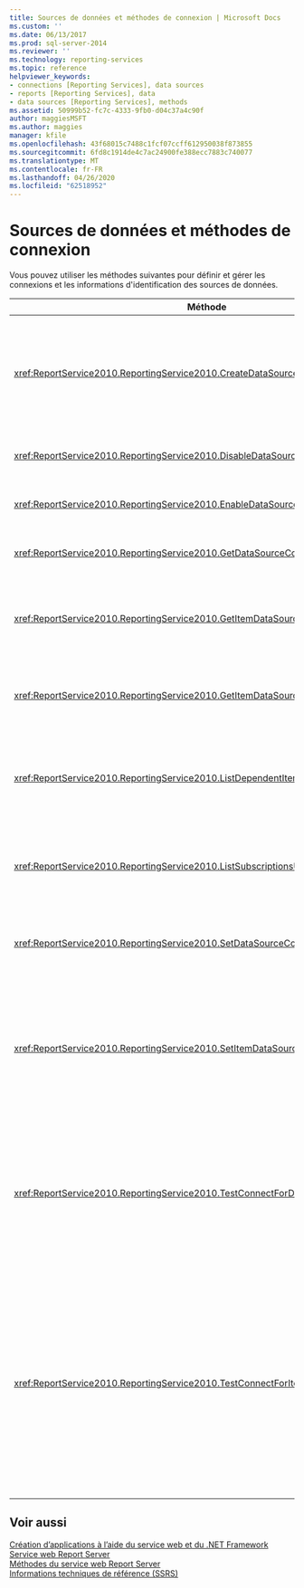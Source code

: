 ```yaml
---
title: Sources de données et méthodes de connexion | Microsoft Docs
ms.custom: ''
ms.date: 06/13/2017
ms.prod: sql-server-2014
ms.reviewer: ''
ms.technology: reporting-services
ms.topic: reference
helpviewer_keywords:
- connections [Reporting Services], data sources
- reports [Reporting Services], data
- data sources [Reporting Services], methods
ms.assetid: 50999b52-fc7c-4333-9fb0-d04c37a4c90f
author: maggiesMSFT
ms.author: maggies
manager: kfile
ms.openlocfilehash: 43f68015c7488c1fcf07ccff612950038f873855
ms.sourcegitcommit: 6fd8c1914de4c7ac24900fe388ecc7883c740077
ms.translationtype: MT
ms.contentlocale: fr-FR
ms.lasthandoff: 04/26/2020
ms.locfileid: "62518952"
---
```

# <a name="data-sources-and-connection-methods"></a>Sources de données et méthodes de connexion
  Vous pouvez utiliser les méthodes suivantes pour définir et gérer les connexions et les informations d'identification des sources de données.  
  
|Méthode|Action|  
|------------|------------|  
|<xref:ReportService2010.ReportingService2010.CreateDataSource%2A>|Crée une source de données dans la base de données du serveur de rapports ou la bibliothèque SharePoint.|  
|<xref:ReportService2010.ReportingService2010.DisableDataSource%2A>|Désactive une source de données activée.|  
|<xref:ReportService2010.ReportingService2010.EnableDataSource%2A>|Active une source de données désactivée.|  
|<xref:ReportService2010.ReportingService2010.GetDataSourceContents%2A>|Retourne le contenu d'une source de données.|  
|<xref:ReportService2010.ReportingService2010.GetItemDataSourcePrompts%2A>|Reçoit les invites de source de données pour un élément spécifié.|  
|<xref:ReportService2010.ReportingService2010.GetItemDataSources%2A>|Retourne les sources de données pour un élément du catalogue.|  
|<xref:ReportService2010.ReportingService2010.ListDependentItems%2A>|Retourne une liste des éléments du catalogue qui référencent un élément de catalogue spécifié.|  
|<xref:ReportService2010.ReportingService2010.ListSubscriptionsUsingDataSource%2A>|Retourne une liste des abonnements associés à une certaine source de données.|  
|<xref:ReportService2010.ReportingService2010.SetDataSourceContents%2A>|Définit les propriétés de connexion associées à une source de données.|  
|<xref:ReportService2010.ReportingService2010.SetItemDataSources%2A>|Définit les sources de données d'un élément dans une base de données du serveur de rapports ou la bibliothèque SharePoint.|  
|<xref:ReportService2010.ReportingService2010.TestConnectForDataSourceDefinition%2A>|Teste la connexion pour y trouver une source de données. Cette méthode prend en charge le test direct de la source de données.|  
|<xref:ReportService2010.ReportingService2010.TestConnectForItemDataSource%2A>|Teste la connexion pour y trouver une source de données. Cette méthode prend en charge le test des sources de données publiées utilisées par les rapports, les modèles ou les sources de données partagées.|  
  
## <a name="see-also"></a>Voir aussi  
 [Création d’applications à l’aide du service web et du .NET Framework](../net-framework/building-applications-using-the-web-service-and-the-net-framework.md)   
 [Service web Report Server](../report-server-web-service.md)   
 [Méthodes du service web Report Server](report-server-web-service-methods.md)   
 [Informations techniques de référence &#40;SSRS&#41;](../../technical-reference-ssrs.md)  
  
  
